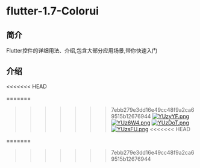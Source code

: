 # flutter-1.7-Colorui

## 简介

Flutter控件的详细用法、介绍,包含大部分应用场景,带你快速入门



## 介绍 
<<<<<<< HEAD

=======
>>>>>>> 7ebb279e3dd16e49cc48f9a2ca69515b12676944
[![YUzyYF.png](https://s1.ax1x.com/2020/05/13/YUzyYF.png)](https://imgchr.com/i/YUzyYF)
[![YUz6W4.png](https://s1.ax1x.com/2020/05/13/YUz6W4.png)](https://imgchr.com/i/YUz6W4)
[![YUzDoT.png](https://s1.ax1x.com/2020/05/13/YUzDoT.png)](https://imgchr.com/i/YUzDoT)
[![YUzsFU.png](https://s1.ax1x.com/2020/05/13/YUzsFU.png)](https://imgchr.com/i/YUzsFU)
<<<<<<< HEAD

=======
>>>>>>> 7ebb279e3dd16e49cc48f9a2ca69515b12676944
